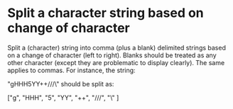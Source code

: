 # Split a character string based on change of character

Split a (character) string into comma (plus a blank) delimited strings based on a change of character (left to right). Blanks should be treated as any other character (except they are problematic to display clearly). The same applies to commas. For instance, the string:

"gHHH5YY++///\\"
should be split as:

["g", "HHH", "5", "YY", "++", "///", "\\" ]
